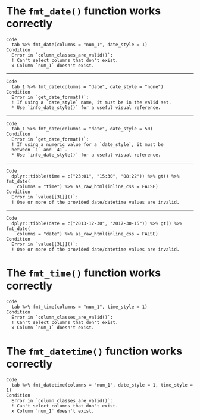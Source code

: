 # The `fmt_date()` function works correctly

    Code
      tab %>% fmt_date(columns = "num_1", date_style = 1)
    Condition
      Error in `column_classes_are_valid()`:
      ! Can't select columns that don't exist.
      x Column `num_1` doesn't exist.

---

    Code
      tab_1 %>% fmt_date(columns = "date", date_style = "none")
    Condition
      Error in `get_date_format()`:
      ! If using a `date_style` name, it must be in the valid set.
      * Use `info_date_style()` for a useful visual reference.

---

    Code
      tab_1 %>% fmt_date(columns = "date", date_style = 50)
    Condition
      Error in `get_date_format()`:
      ! If using a numeric value for a `date_style`, it must be
      between `1` and `41`.
      * Use `info_date_style()` for a useful visual reference.

---

    Code
      dplyr::tibble(time = c("23:01", "15:30", "08:22")) %>% gt() %>% fmt_date(
        columns = "time") %>% as_raw_html(inline_css = FALSE)
    Condition
      Error in `value[[3L]]()`:
      ! One or more of the provided date/datetime values are invalid.

---

    Code
      dplyr::tibble(date = c("2013-12-30", "2017-30-15")) %>% gt() %>% fmt_date(
        columns = "date") %>% as_raw_html(inline_css = FALSE)
    Condition
      Error in `value[[3L]]()`:
      ! One or more of the provided date/datetime values are invalid.

# The `fmt_time()` function works correctly

    Code
      tab %>% fmt_time(columns = "num_1", time_style = 1)
    Condition
      Error in `column_classes_are_valid()`:
      ! Can't select columns that don't exist.
      x Column `num_1` doesn't exist.

# The `fmt_datetime()` function works correctly

    Code
      tab %>% fmt_datetime(columns = "num_1", date_style = 1, time_style = 1)
    Condition
      Error in `column_classes_are_valid()`:
      ! Can't select columns that don't exist.
      x Column `num_1` doesn't exist.

